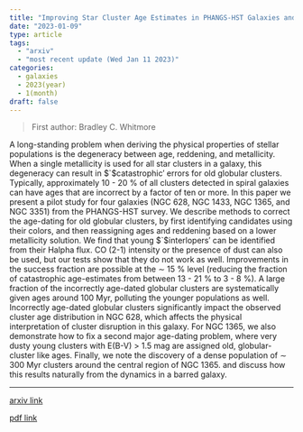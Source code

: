 ```yaml
---
title: "Improving Star Cluster Age Estimates in PHANGS-HST Galaxies and the Impact on Cluster Demographics in NGC 628"
date: "2023-01-09"
type: article
tags:
  - "arxiv"
  - "most recent update (Wed Jan 11 2023)"
categories:
  - galaxies
  - 2023(year)
  - 1(month)
draft: false
---
```


> First author: Bradley C. Whitmore

 A long-standing problem when deriving the physical properties of stellar
populations is the degeneracy between age, reddening, and metallicity. When a
single metallicity is used for all star clusters in a galaxy, this degeneracy
can result in $`$catastrophic$'$ errors for old globular clusters. Typically,
approximately 10 - 20 % of all clusters detected in spiral galaxies can have
ages that are incorrect by a factor of ten or more. In this paper we present a
pilot study for four galaxies (NGC 628, NGC 1433, NGC 1365, and NGC 3351) from
the PHANGS-HST survey. We describe methods to correct the age-dating for old
globular clusters, by first identifying candidates using their colors, and then
reassigning ages and reddening based on a lower metallicity solution. We find
that young $`$interlopers$'$ can be identified from their Halpha flux. CO (2-1)
intensity or the presence of dust can also be used, but our tests show that
they do not work as well. Improvements in the success fraction are possible at
the $\sim$ 15 % level (reducing the fraction of catastrophic age-estimates from
between 13 - 21 % to 3 - 8 %). A large fraction of the incorrectly age-dated
globular clusters are systematically given ages around 100 Myr, polluting the
younger populations as well. Incorrectly age-dated globular clusters
significantly impact the observed cluster age distribution in NGC 628, which
affects the physical interpretation of cluster disruption in this galaxy. For
NGC 1365, we also demonstrate how to fix a second major age-dating problem,
where very dusty young clusters with E(B-V) $>$ 1.5 mag are assigned old,
globular-cluster like ages. Finally, we note the discovery of a dense
population of $\sim$ 300 Myr clusters around the central region of NGC 1365.
and discuss how this results naturally from the dynamics in a barred galaxy.

---
[arxiv link](http://arxiv.org/abs/2301.03689v1)

[pdf link](http://arxiv.org/pdf/2301.03689v1)